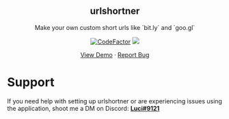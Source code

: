 <p align="center">
    <h2 align="center">urlshortner</h2>
    <p align="center">Make your own custom short urls like `bit.ly` and `goo.gl`</p>
</p>
<p align="center">
    <a href="https://www.codefactor.io/repository/github/tommyshelby9121/urlshortner"><img src="https://www.codefactor.io/repository/github/tommyshelby9121/urlshortner/badge" alt="CodeFactor" /></a>
    <a href="https://app.fossa.com/projects/git%2Bgithub.com%2Ftommyshelby9121%2Furlshortner?ref=badge_shield" alt="FOSSA Status"><img src="https://app.fossa.com/api/projects/git%2Bgithub.com%2Ftommyshelby9121%2Furlshortner.svg?type=shield"/></a>
</p>
<p align="center">
    <a href="#">View Demo</a>
    ·
    <a href="https://github.com/tommyshelby9121/urlshortner/issues/new?assignees=&labels=&template=bug_report.md">Report Bug</a>
</p>

# Support

If you need help with setting up urlshortner or are experiencing issues using the application, shoot me a DM on Discord: **<ins>Luci#9121</ins>**